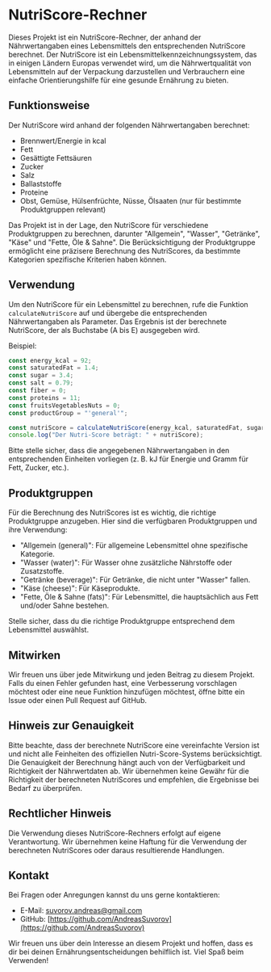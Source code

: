 # NutriScore-Rechner

Dieses Projekt ist ein NutriScore-Rechner, der anhand der Nährwertangaben eines Lebensmittels den entsprechenden NutriScore berechnet. Der NutriScore ist ein Lebensmittelkennzeichnungssystem, das in einigen Ländern Europas verwendet wird, um die Nährwertqualität von Lebensmitteln auf der Verpackung darzustellen und Verbrauchern eine einfache Orientierungshilfe für eine gesunde Ernährung zu bieten.

## Funktionsweise

Der NutriScore wird anhand der folgenden Nährwertangaben berechnet:

- Brennwert/Energie in kcal
- Fett
- Gesättigte Fettsäuren
- Zucker
- Salz
- Ballaststoffe
- Proteine
- Obst, Gemüse, Hülsenfrüchte, Nüsse, Ölsaaten (nur für bestimmte Produktgruppen relevant)

Das Projekt ist in der Lage, den NutriScore für verschiedene Produktgruppen zu berechnen, darunter "Allgemein", "Wasser", "Getränke", "Käse" und "Fette, Öle & Sahne". Die Berücksichtigung der Produktgruppe ermöglicht eine präzisere Berechnung des NutriScores, da bestimmte Kategorien spezifische Kriterien haben können.

## Verwendung

Um den NutriScore für ein Lebensmittel zu berechnen, rufe die Funktion `calculateNutriScore` auf und übergebe die entsprechenden Nährwertangaben als Parameter. Das Ergebnis ist der berechnete NutriScore, der als Buchstabe (A bis E) ausgegeben wird.

Beispiel:

```javascript
const energy_kcal = 92;
const saturatedFat = 1.4;
const sugar = 3.4;
const salt = 0.79;
const fiber = 0;
const proteins = 11;
const fruitsVegetablesNuts = 0;
const productGroup = "'general'";

const nutriScore = calculateNutriScore(energy_kcal, saturatedFat, sugar, salt, fiber, proteins, fruitsVegetablesNuts, productGroup);
console.log("Der Nutri-Score beträgt: " + nutriScore);
```

Bitte stelle sicher, dass die angegebenen Nährwertangaben in den entsprechenden Einheiten vorliegen (z. B. kJ für Energie und Gramm für Fett, Zucker, etc.).

## Produktgruppen
Für die Berechnung des NutriScores ist es wichtig, die richtige Produktgruppe anzugeben. Hier sind die verfügbaren Produktgruppen und ihre Verwendung:

- "Allgemein (general)": Für allgemeine Lebensmittel ohne spezifische Kategorie.
- "Wasser (water)": Für Wasser ohne zusätzliche Nährstoffe oder Zusatzstoffe.
- "Getränke (beverage)": Für Getränke, die nicht unter "Wasser" fallen.
- "Käse (cheese)": Für Käseprodukte.
- "Fette, Öle & Sahne (fats)": Für Lebensmittel, die hauptsächlich aus Fett und/oder Sahne bestehen.

Stelle sicher, dass du die richtige Produktgruppe entsprechend dem Lebensmittel auswählst.

## Mitwirken

Wir freuen uns über jede Mitwirkung und jeden Beitrag zu diesem Projekt. Falls du einen Fehler gefunden hast, eine Verbesserung vorschlagen möchtest oder eine neue Funktion hinzufügen möchtest, öffne bitte ein Issue oder einen Pull Request auf GitHub.

## Hinweis zur Genauigkeit

Bitte beachte, dass der berechnete NutriScore eine vereinfachte Version ist und nicht alle Feinheiten des offiziellen Nutri-Score-Systems berücksichtigt. Die Genauigkeit der Berechnung hängt auch von der Verfügbarkeit und Richtigkeit der Nährwertdaten ab. Wir übernehmen keine Gewähr für die Richtigkeit der berechneten NutriScores und empfehlen, die Ergebnisse bei Bedarf zu überprüfen.

## Rechtlicher Hinweis

Die Verwendung dieses NutriScore-Rechners erfolgt auf eigene Verantwortung. Wir übernehmen keine Haftung für die Verwendung der berechneten NutriScores oder daraus resultierende Handlungen.

## Kontakt

Bei Fragen oder Anregungen kannst du uns gerne kontaktieren:

- E-Mail: [suvorov.andreas@gmail.com](mailto:suvorov.andreas@gmail.com)
- GitHub: [https://github.com/AndreasSuvorov](https://github.com/AndreasSuvorov)

Wir freuen uns über dein Interesse an diesem Projekt und hoffen, dass es dir bei deinen Ernährungsentscheidungen behilflich ist. Viel Spaß beim Verwenden!
